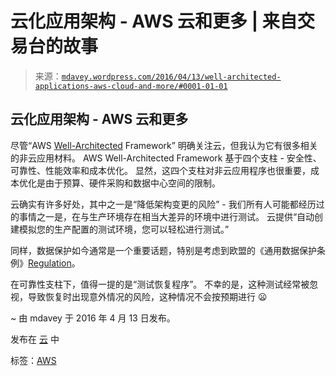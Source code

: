 <!--yml

分类：未分类

日期：2024 年 5 月 18 日 05:34:15

-->

# 云化应用架构 - AWS 云和更多 | 来自交易台的故事

> 来源：[`mdavey.wordpress.com/2016/04/13/well-architected-applications-aws-cloud-and-more/#0001-01-01`](https://mdavey.wordpress.com/2016/04/13/well-architected-applications-aws-cloud-and-more/#0001-01-01)

## 云化应用架构 - AWS 云和更多

尽管“AWS [Well-Architected](https://d0.awsstatic.com/whitepapers/architecture/AWS_Well-Architected_Framework.pdf) Framework” 明确关注云，但我认为它有很多相关的非云应用材料。 AWS Well-Architected Framework 基于四个支柱 - 安全性、可靠性、性能效率和成本优化。 显然，这四个支柱对非云应用程序也很重要，成本优化是由于预算、硬件采购和数据中心空间的限制。

云确实有许多好处，其中之一是“降低架构变更的风险” - 我们所有人可能都经历过的事情之一是，在与生产环境存在相当大差异的环境中进行测试。 云提供“自动创建模拟您的生产配置的测试环境，您可以轻松进行测试。”

同样，数据保护如今通常是一个重要话题，特别是考虑到欧盟的《通用数据保护条例》[Regulation](http://www.computerweekly.com/news/450281144/European-Parliament-set-to-approve-EU-data-protection-law)。

在可靠性支柱下，值得一提的是“测试恢复程序”。 不幸的是，这种测试经常被忽视，导致恢复时出现意外情况的风险，这种情况不会按预期进行 😦

~ 由 mdavey 于 2016 年 4 月 13 日发布。

发布在 [云](https://mdavey.wordpress.com/category/hpc/cloud/) 中

标签：[AWS](https://mdavey.wordpress.com/tag/aws/)
